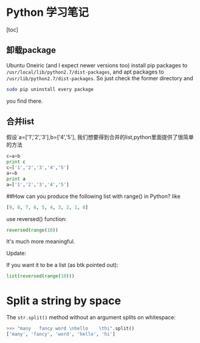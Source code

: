 # Python 学习笔记

[toc]

## 卸载package

Ubuntu Oneiric (and I expect newer versions too) install pip packages to `/usr/local/lib/python2.7/dist-packages`, and apt packages to `/usr/lib/python2.7/dist-packages`. So just check the former directory and 
```bash
sudo pip uninstall every package
```
you find there.

## 合并list
假设`a=['1','2','3'],b=['4','5'], 我们想要得到合并的list,python里面提供了很简单的方法
```python
c=a+b
print c
c=['1','2','3','4','5']
a+=b
print a
a=['1','2','3','4','5']
```

##How can you produce the following list with range() in Python?
like
```python
[9, 8, 7, 6, 5, 4, 3, 2, 1, 0]
```

use reversed() function:
```python
reversed(range(10))
```
It's much more meaningful.

Update:

If you want it to be a list (as btk pointed out):
```python
list(reversed(range(10)))
```

# Split a string by space
The `str.split()` method without an argument splits on whitespace:
```python
>>> "many   fancy word \nhello    \thi".split()
['many', 'fancy', 'word', 'hello', 'hi']
```

